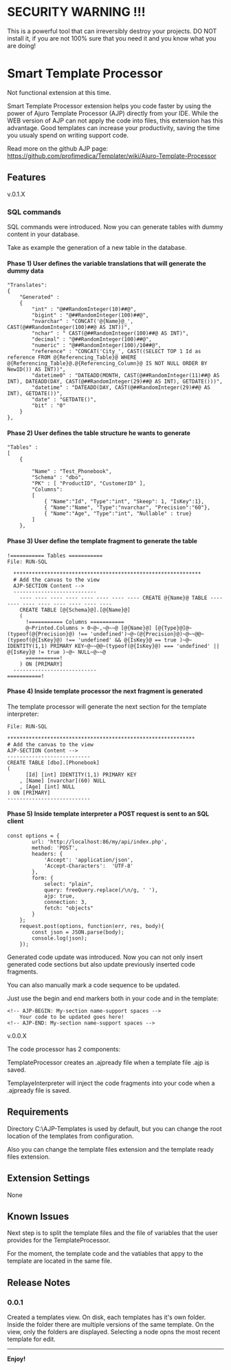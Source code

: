 # SECURITY  WARNING !!!

This is a powerful tool that can irreversibly destroy your projects. DO NOT install it, if you are not 100% sure that you need it and you know what you are doing!

# Smart Template Processor

Not functional extension at this time.

Smart Template Processor extension helps you code faster by using the power of Ajuro Template Processor (AJP) directly from your IDE.
While the WEB version of AJP can not apply the code into files, this extension has this advantage.
Good templates can increase your productivity, saving the time you usualy spend on writing support code.

Read more on the github AJP page:
https://github.com/profimedica/Templater/wiki/Ajuro-Template-Processor

## Features

v.0.1.X

### SQL commands
SQL commands were introduced. Now you can generate tables with dummy content in your database.

Take as example the generation of a new table in the database.

#### Phase 1) User defines the variable translations that will generate the dummy data

	"Translates":
	{
		"Generated" :
		{
			"int" : "@##RandomInteger(10)##@",
			"bigint" : "@##RandomInteger(100)##@",
			"nvarchar" : "CONCAT('@{Name}@_', CAST(@##RandomInteger(100)##@ AS INT))",
			"nchar" : " CAST(@##RandomInteger(100)##@ AS INT)",
			"decimal" : "@##RandomInteger(100)##@",
			"numeric" : "@##RandomInteger(100)/10##@",
			"reference" : "CONCAT('City_', CAST((SELECT TOP 1 Id as reference FROM @{Referencing_Table}@ WHERE @{Referencing_Table}@.@{Referencing_Column}@ IS NOT NULL ORDER BY NewID()) AS INT))",
			"datetime0" : "DATEADD(MONTH, CAST(@##RandomInteger(11)##@ AS INT), DATEADD(DAY, CAST(@##RandomInteger(29)##@ AS INT), GETDATE()))",
			"datetime" : "DATEADD(DAY, CAST(@##RandomInteger(29)##@ AS INT), GETDATE())",
			"date" : "GETDATE()",
			"bit" : "0"
		}
	},


#### Phase 2) User defines the table structure he wants to generate

	"Tables" : 
	[
		{
			
			"Name" : "Test_Phonebook",
			"Schema" : "dbo",
			"PK" : [ "ProductID", "CustomerID" ],
			"Columns":
			[
				{ "Name":"Id", "Type":"int", "Skeep": 1, "IsKey":1},
				{ "Name":"Name", "Type":"nvarchar", "Precision":"60"},
				{ "Name":"Age", "Type":"int", "Nullable" : true}
			]
		},

#### Phase 3) User define the template fragment to generate the table

    !=========== Tables ===========
    File: RUN-SQL

      *************************************************************
      # Add the canvas to the view
      AJP-SECTION Content -->
      ---------------------------     
        ---- ---- ---- ---- ---- ---- ---- ---- CREATE @{Name}@ TABLE ---- ---- ---- ---- ---- ---- ---- ----
        CREATE TABLE [@{Schema}@].[@{Name}@]
        (
          !=========== Columns ===========
          @~Printed.Columns > 0~@~,~@~~@ [@{Name}@] [@{Type}@]@~(typeof(@{Precision}@) !== 'undefined')~@~(@{Precision}@)~@~~@@~(typeof(@{IsKey}@) !== 'undefined' && @{IsKey}@ == true )~@~ IDENTITY(1,1) PRIMARY KEY~@~~@@~(typeof(@{IsKey}@) === 'undefined' || @{IsKey}@ != true )~@~ NULL~@~~@
          ===========!	
        ) ON [PRIMARY]        
      ---------------------------
    ===========!


#### Phase 4) Inside template processor the next fragment is generated

The template processor will generate the next section for the template interpreter:

    File: RUN-SQL

    *************************************************************
    # Add the canvas to the view
    AJP-SECTION Content -->
    ---------------------------
    CREATE TABLE [dbo].[Phonebook]
    ( 
          [Id] [int] IDENTITY(1,1) PRIMARY KEY
        , [Name] [nvarchar](60) NULL
        , [Age] [int] NULL            
    ) ON [PRIMARY]
    ---------------------------

#### Phase 5) Inside template interpreter a POST request is sent to an SQL client

    const options = {
            url: 'http://localhost:86/my/api/index.php',
            method: 'POST',
            headers: {
                'Accept': 'application/json',
                'Accept-Characters':  'UTF-8'
            },
            form: {
                select: "plain",
                query: freeQuery.replace(/\n/g, ' '),
                ajp: true,
                connection: 3,
                fetch: "objects"
            }
        };
        request.post(options, function(err, res, body){
            const json = JSON.parse(body);
            console.log(json);
        });

Generated code update was introduced. Now you can not only insert generated code sections but also update previously inserted code fragments.

You can also manually mark a code sequence to be updated.

Just use the begin and end markers both in your code and in the template:

    <!-- AJP-BEGIN: My-section name-support spaces --> 
        Your code to be updated goes here!
    <!-- AJP-END: My-section name-support spaces --> 

v.0.0.X

The code processor has 2 components:

TemplateProcessor creates an .ajpready file when a template file .ajp is saved.

TemplayeInterpreter will inject the code fragments into your code when a .ajpready file is saved. 

## Requirements

Directory C:\\AJP-Templates is used by default, but you can change the root location of the templates from configuration.

Also you can change the template files extension and the template ready files extension.

## Extension Settings

None

## Known Issues

Next step is to split the template files and the file of variables that the user provides for the TemplateProcessor.

For the moment, the template code and the vatiables that appy to the template are located in the same file.

## Release Notes

### 0.0.1
Created a templates view. 
On disk, each templates has it's own folder. Inside the folder there are multiple versions of the same template.
On the view, only the folders are displayed. Selecting a node opns the most recent template for edit.

-----------------------------------------------------------------------------------------------------------

**Enjoy!**